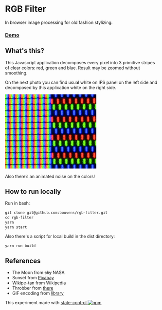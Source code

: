 # RGB Filter

In browser image processing for old fashion stylizing.

### [Demo](https://bouvens.github.io/rgb-filter/)

[npm-badge]: https://img.shields.io/npm/v/state-control.png?style=flat-square
[npm]: https://www.npmjs.org/package/state-control

## What's this?

This Javascript application decomposes every pixel into 3 primitive stripes of clear colors: red, green and blue. Result may be zoomed without smoothing.

On the next photo you can find usual white on IPS panel on the left side and decomposed by this application white on the right side.

![Zoomed IPS panel](https://raw.githubusercontent.com/bouvens/rgb-filter/master/images/ips.jpg)

Also there’s an animated noise on the colors!

## How to run locally

Run in bash:
```Shell
git clone git@github.com:bouvens/rgb-filter.git
cd rgb-filter
yarn
yarn start
```

Also there's a script for local build in the dist directory:
```Shell
yarn run build
```

## References

* The Moon from ~~sky~~ NASA
* Sunset from [Pixabay](https://pixabay.com/photo-1626515/)
* Wikipe-tan from Wikipedia
* Throbber from [there](https://loading.io/spinner/triangles)
* GIF encoding from [library](https://github.com/jnordberg/gif.js)

This experiment made with [state-control ![npm][npm-badge]][npm]
